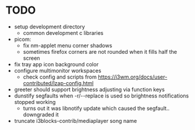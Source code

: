 # TODO
- setup development directory
  - common development c libraries
- picom:
  - fix nm-applet menu corner shadows
  - sometimes firefox corners are not rounded when it fills half the screen
- fix tray app icon background color
- configure multimonitor workspaces
  - check config and scripts from https://i3wm.org/docs/user-contributed/lzap-config.html
- greeter should support brightness adjusting via function keys
- dunstify segfaults when -r/--replace is used so brightness notifications stopped working
  - turns out it was libnotify update which caused the segfault.. downgraded it
- truncate i3blocks-contrib/mediaplayer song name

